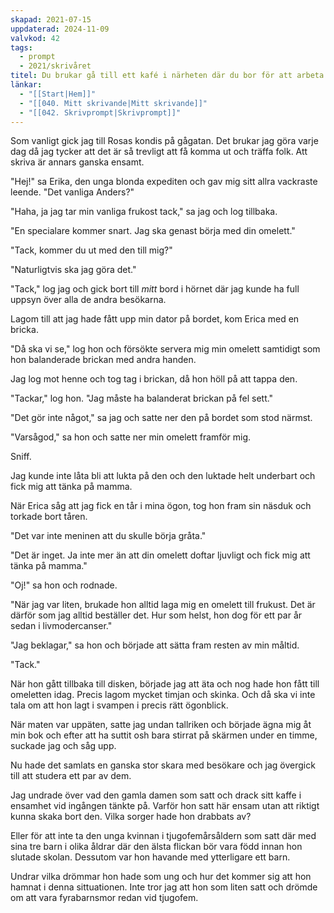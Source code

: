 ```yaml
---
skapad: 2021-07-15
uppdaterad: 2024-11-09
valvkod: 42
tags:
  - prompt
  - 2021/skrivåret
titel: Du brukar gå till ett kafé i närheten där du bor för att arbeta. Denna dagen kan du dock inte skriva utan spenderar din tid med att titta på de andra besökarna
länkar:
  - "[[Start|Hem]]"
  - "[[040. Mitt skrivande|Mitt skrivande]]"
  - "[[042. Skrivprompt|Skrivprompt]]"
---
```

Som vanligt gick jag till Rosas kondis på gågatan. Det brukar jag göra varje dag då jag tycker att det är så trevligt att få komma ut och träffa folk. Att skriva är annars ganska ensamt.

"Hej!" sa Erika, den unga blonda expediten och gav mig sitt allra vackraste leende. "Det vanliga Anders?"

"Haha, ja jag tar min vanliga frukost tack," sa jag och log tillbaka.

"En specialare kommer snart. Jag ska genast börja med din omelett."

"Tack, kommer du ut med den till mig?"

"Naturligtvis ska jag göra det."

"Tack," log jag och gick bort till *mitt* bord i hörnet där jag kunde ha full uppsyn över alla de andra besökarna.

Lagom till att jag hade fått upp min dator på bordet, kom Erica med en bricka.

"Då ska vi se," log hon och försökte servera mig min omelett samtidigt som hon balanderade brickan med andra handen.

Jag log mot henne och tog tag i brickan, då hon höll på att tappa den.

"Tackar," log hon. "Jag måste ha balanderat brickan på fel sett."

"Det gör inte något," sa jag och satte ner den på bordet som stod närmst.

"Varsågod," sa hon och satte ner min omelett framför mig.

Sniff.

Jag kunde inte låta bli att lukta på den och den luktade helt underbart och fick mig att tänka på mamma.

När Erica såg att jag fick en tår i mina ögon, tog hon fram sin näsduk och torkade bort tåren.

"Det var inte meninen att du skulle börja gråta."

"Det är inget. Ja inte mer än att din omelett doftar ljuvligt och fick mig att tänka på mamma."

"Oj!" sa hon och rodnade.

"När jag var liten, brukade hon alltid laga mig en omelett till frukust. Det är därför som jag alltid beställer det. Hur som helst, hon dog för ett par år sedan i livmodercanser."

"Jag beklagar," sa hon och började att sätta fram resten av min måltid.

"Tack."

När hon gått tillbaka till disken, började jag att äta och nog hade hon fått till omeletten idag. Precis lagom mycket timjan och skinka. Och då ska vi inte tala om att hon lagt i svampen i precis rätt ögonblick.

När maten var uppäten, satte jag undan tallriken och började ägna mig åt min bok och efter att ha suttit osh bara stirrat på skärmen under en timme, suckade jag och såg upp.

Nu hade det samlats en ganska stor skara med besökare och jag övergick till att studera ett par av dem.

Jag undrade över vad den gamla damen som satt och drack sitt kaffe i ensamhet vid ingången tänkte på. Varför hon satt här ensam utan att riktigt kunna skaka bort den. Vilka sorger hade hon drabbats av?

Eller för att inte ta den unga kvinnan i tjugofemårsåldern som satt där med sina tre barn i olika åldrar där den älsta flickan bör vara född innan hon slutade skolan. Dessutom var hon havande med ytterligare ett barn.

Undrar vilka drömmar hon hade som ung och hur det kommer sig att hon hamnat i denna sittuationen. Inte tror jag att hon som liten satt och drömde om att vara fyrabarnsmor redan vid tjugofem.